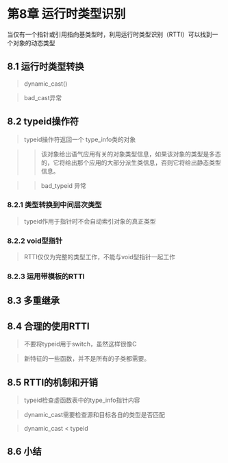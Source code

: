 # 第8章 运行时类型识别

当仅有一个指针或引用指向基类型时，利用运行时类型识别（RTTI）可以找到一个对象的动态类型

## 8.1 运行时类型转换

> dynamic_cast<TYPE>()

> bad_cast异常

## 8.2 typeid操作符

> typeid操作符返回一个 type_info类的对象

>> 该对象给出语气应用有关的对象类型信息，如果该对象的类型是多态的，它将给出那个应用的大部分派生类信息，否则它将给出静态类型信息。

>> bad_typeid 异常

### 8.2.1 类型转换到中间层次类型

> typeid作用于指针时不会自动索引对象的真正类型

### 8.2.2 void型指针

>RTTI仅仅为完整的类型工作，不能与void型指针一起工作

### 8.2.3 运用带模板的RTTI

## 8.3 多重继承

## 8.4 合理的使用RTTI

>不要将typeid用于switch，虽然这样很像C

>新特征的一些函数，并不是所有的子类都需要。

## 8.5 RTTI的机制和开销

>typeid检查虚函数表中的type_info指针内容

>dynamic_cast需要检查源和目标各自的类型是否匹配

>dynamic_cast < typeid

## 8.6 小结




>>
